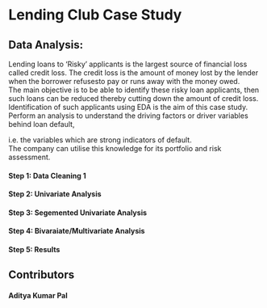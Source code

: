 # Lending Club Case Study

## Data Analysis:
Lending loans to ‘Risky’ applicants is the largest source of financial loss
called credit loss. The credit loss is the amount of money lost by the lender 
when the borrower refusesto pay or runs away with the money owed.  
The main objective is to be able to identify these risky loan applicants, 
then such loans can be reduced thereby cutting down the amount of credit loss. 
Identification of such applicants using EDA is the aim of this case study.   
Perform an analysis to understand the driving factors or driver variables
behind loan default,

i.e. the variables which are strong indicators of default.  
The company can utilise this knowledge for its portfolio and risk assessment.

#### Step 1: Data Cleaning 1
#### Step 2: Univariate Analysis
#### Step 3: Segemented Univariate Analysis
#### Step 4: Bivaraiate/Multivariate Analysis
#### Step 5: Results

## Contributors
#### Aditya Kumar Pal
